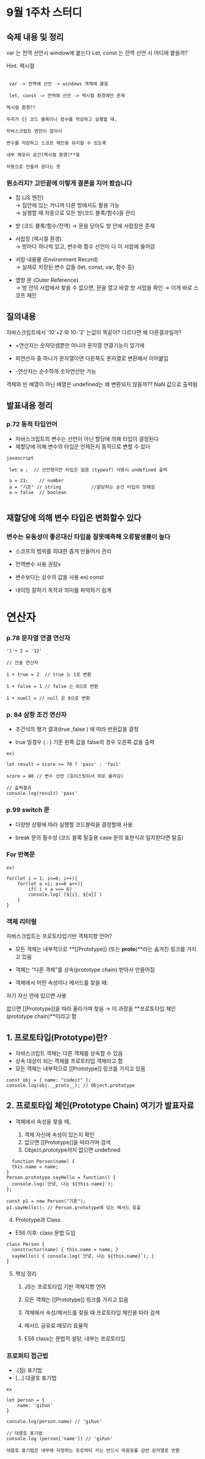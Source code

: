 # 9월 1주차 스터디 


## 숙제 내용 및 정리 

var 는 전역 선언시 window에 붙는다
Let, const 는 전역 선언 시 어디에 붙을까?

Hint. 랙시컬

```

 var -> 전역에 선언 -> windows 객체에 붙음 

 let, const -> 전역에 선언 -> 렉시컬 환경에만 존재

 ```

 ``` 
 렉시컬 환경??

 우리가 {} 코드 블록이나 함수를 작성하고 실행할 때, 
 
 자바스크립트 엔진이 알아서 
 
 변수를 저장하고 스코프 체인을 유지할 수 있도록 
 
 내부 메모리 공간(렉시컬 환경)**을 
 
 자동으로 만들어 준다는 뜻
```

### 뭔소리지? 고민끝에 이렇게 결론을 지어 봤습니다 

+ 집 (JS 엔진) <br>
  → 집안에 있는 거니까 다른 방에서도 활용 가능 <br>
  → 실행할 때 자동으로 모든 방(코드 블록/함수)을 관리 

+ 방 (코드 블록/함수/전역)
  → 문을 닫아도 방 안에 서랍장은 존재

+ 서랍장 (렉시컬 환경) <br>
  → 방마다 하나씩 있고, 변수와 함수 선언이 다 이 서랍에 들어감

+ 서랍 내용물 (Environment Record) <br>
  → 실제로 저장된 변수 값들 (let, const, var, 함수 등)

+ 옆방 문 (Outer Reference) <br>
  → 방 안의 서랍에서 찾을 수 없으면, 문을 열고 바깥 방 서랍을 확인
   → 이게 바로 스코프 체인

## 질의내용 

자바스크립트에서 '10'+2 와 10-'2' 는값이 똑같아? 다르다면 왜 다른결과일까?

+ +연산자는 숫자덧셈뿐만 아니라 문자열 연결기능이 있기에 

+ 피연산자 중 하나가 문자열이면 다른쪽도 문자열로 변환해서 이어붙임

+ -연산자는 순수하게 숫자연산만 가능 

객체와 빈 배열이 아닌 배열은 undefined는 왜 변환되지 않을까?? NaN 값으로 출력됨

## 발표내용 정리

### p.72 동적 타입언어 
+ 자바스크립트의 변수는 선언이 아닌 할당에 의해 타입이 결정된다 
+ 재할당에 의해 변수의 타입은 언제든지 동적으로 변할 수 있다 



```
javascript

 let a ;  // 선언했지만 타입은 없음 (typeof) 사용시 undefined 출력

 a = 21;    // number
 a = "기훈" // string           //할당하는 순간 타입이 정해짐
 a = false  // boolean
 
```

## 재할당에 의해 변수 타입은 변화할수 있다 

### 변수는 유동성이 좋은대신 타입을 잘못예측해 오류발생률이 높다

+ 스코프의 범위를 최대한 좁게 만들어서 관리

+ 전역변수 사용 권장x

+ 변수보다는 상수의 값을 사용 ex) const 

+ 네이밍 잘하기 목적과 의미를 파악하기 쉽게 



# 연산자

### p.78 문자열 연결 연산자 

```
'1'+ 2 = '12'

// 산술 연산자 

1 + true = 2  // true 는 1로 변환

1 + false = 1 // false 는 0으로 변환

1 + numll = // null 은 0으로 변환
```

### p. 84 삼항 조건 연산자 

+  조건식의 평가 결과(true ,false ) 에 따라 반환값을 결정

+ true 일경우 ( : ) 기준 왼쪽 값을 false의 경우 오른쪽 값을 출력

``` 
ex)

let result = score >= 70 ? 'pass' : 'fail'

score = 80 // 변수 선언 (호이스팅되서 위로 올라감)

// 출력결과
console.log(result) 'pass'
```
### p.99 switch 문 

+ 다양한 상황에 따라 실행할 코드블럭을 결정할때 사용

+ break 문의 필수성 (코드 블록 탈출용 case 문의 표현식과 일치한다면 탈출)


### For 반복문

```
ex) 

for(let i = 1; i<=6; i++){
    for(let a =i; a<=6 a++){
        if( i + a === 6)
        console.log(`[${i}, ${a}]`)
    }
}
```

### 객체 리터럴

자바스크립트는 프로토타입기반 객체지향 언어? 

+ 모든 객체는 내부적으로 **[[Prototype]] (또는 __proto__)**라는 숨겨진 링크를 가지고 있음

+ 객체는 “다른 객체”를 상속(prototype chain) 받아서 만들어짐

+ 객체에서 어떤 속성이나 메서드를 찾을 때:

자기 자신 안에 있으면 사용

없으면 [[Prototype]]을 따라 올라가며 찾음 → 이 과정을 **프로토타입 체인(prototype chain)**이라고 함


## 1. 프로토타입(Prototype)란?

+ 자바스크립트 객체는 다른 객체를 상속할 수 있음
+ 상속 대상이 되는 객체를 프로토타입 객체라고 함
+ 모든 객체는 내부적으로 [[Prototype]] 링크를 가지고 있음

```
const obj = { name: "codeit" };
console.log(obj.__proto__); // Object.prototype
```

## 2. 프로토타입 체인(Prototype Chain) 여기가 발표자료

+ 객체에서 속성을 찾을 때,

  1. 객체 자신에 속성이 있는지 확인
  2. 없으면 [[Prototype]]을 따라가며 검색
  3. Object.prototype까지 없으면 undefined


```
  function Person(name) {
  this.name = name;
}
Person.prototype.sayHello = function() {
  console.log(`안녕, 나는 ${this.name}`);
};

const p1 = new Person("기훈");
p1.sayHello(); // Person.prototype에 있는 메서드 호출
```

4. Prototype과 Class

+ ES6 이후: class 문법 도입

```
class Person {
  constructor(name) { this.name = name; }
  sayHello() { console.log(`안녕, 나는 ${this.name}`); }
}
```

5. 핵심 정리

   1. JS는 프로토타입 기반 객체지향 언어

   2. 모든 객체는 [[Prototype]] 링크를 가지고 있음

   3. 객체에서 속성/메서드를 찾을 때 프로토타입 체인을 따라 검색

   4. 메서드 공유로 메모리 효율적

   5. ES6 class는 문법적 설탕, 내부는 프로토타입


### 프로퍼티 접근법

+ .(점) 표기법 
+  [...] 대괄호 표기법

```
ex

let person = {
    name: 'gihun'
}

console.log(person.name) // 'gihun'

// 대괄호 표기법
console.log (person['name']) // 'gihun'

대괄호 표기법은 내부에 지정하는 프로퍼티 키는 반드시 따옴표를 감싼 문자열로 반환
